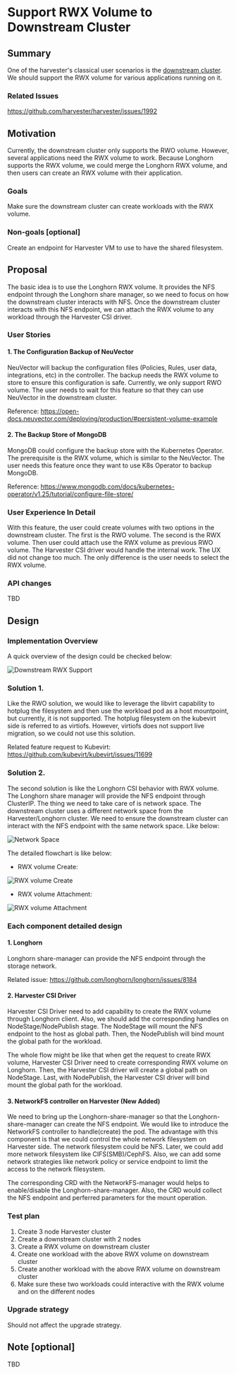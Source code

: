 # Support RWX Volume to Downstream Cluster

## Summary

One of the harvester's classical user scenarios is the [downstream cluster](https://docs.harvesterhci.io/v1.3/rancher/rancher-integration). We should support the RWX volume for various applications running on it.

### Related Issues

https://github.com/harvester/harvester/issues/1992

## Motivation

Currently, the downstream cluster only supports the RWO volume. However, several applications need the RWX volume to work. Because Longhorn supports the RWX volume, we could merge the Longhorn RWX volume, and then users can create an RWX volume with their application.

### Goals

Make sure the downstream cluster can create workloads with the RWX volume.

### Non-goals [optional]

Create an endpoint for Harvester VM to use to have the shared filesystem.

## Proposal

The basic idea is to use the Longhorn RWX volume. It provides the NFS endpoint through the Longhorn share manager, so we need to focus on how the downstream cluster interacts with NFS. Once the downstream cluster interacts with this NFS endpoint, we can attach the RWX volume to any workload through the Harvester CSI driver.

### User Stories

#### 1. The Configuration Backup of NeuVector
NeuVector will backup the configuration files (Policies, Rules, user data, integrations, etc) in the controller. The backup needs the RWX volume to store to ensure this configuration is safe. Currently, we only support RWO volume. The user needs to wait for this feature so that they can use NeuVector in the downstream cluster.

Reference: https://open-docs.neuvector.com/deploying/production/#persistent-volume-example

#### 2. The Backup Store of MongoDB
MongoDB could configure the backup store with the Kubernetes Operator. The prerequisite is the RWX volume, which is similar to the NeuVector. The user needs this feature once they want to use K8s Operator to backup MongoDB.

Reference: https://www.mongodb.com/docs/kubernetes-operator/v1.25/tutorial/configure-file-store/

### User Experience In Detail

With this feature, the user could create volumes with two options in the downstream cluster. The first is the RWO volume. The second is the RWX volume. Then user could attach use the RWX volume as previous RWO volume. The Harvester CSI driver would handle the internal work.
The UX did not change too much. The only difference is the user needs to select the RWX volume.

### API changes
TBD

## Design

### Implementation Overview

A quick overview of the design could be checked below:

![Downstream RWX Support](20240523-support-rwx-volume-to-downstream-cluster/general-rwx.png)

### Solution 1.

Like the RWO solution, we would like to leverage the libvirt capability to hotplug the filesystem and then use the workload pod as a host mountpoint, but currently, it is not supported. The hotplug filesystem on the kubevirt side is referred to as virtiofs. However, virtiofs does not support live migration, so we could not use this solution.

Related feature request to Kubevirt: https://github.com/kubevirt/kubevirt/issues/11699

### Solution 2.

The second solution is like the Longhorn CSI behavior with RWX volume. The Longhorn share manager will provide the NFS endpoint through ClusterIP. The thing we need to take care of is network space. The downstream cluster uses a different network space from the Harvester/Longhorn cluster. We need to ensure the downstream cluster can interact with the NFS endpoint with the same network space. Like below:

![Network Space](20240523-support-rwx-volume-to-downstream-cluster/rwx-network.png)

The detailed flowchart is like below:

- RWX volume Create:

![RWX volume Create](20240523-support-rwx-volume-to-downstream-cluster/create-rwx-volume.png)

- RWX volume Attachment:

![RWX volume Attachment](20240523-support-rwx-volume-to-downstream-cluster/attach-rwx-volume.png)

### Each component detailed design

#### 1. Longhorn
Longhorn share-manager can provide the NFS endpoint through the storage network.

Related issue: https://github.com/longhorn/longhorn/issues/8184

#### 2. Harvester CSI Driver
Harvester CSI Driver need to add capability to create the RWX volume through Longhorn client. Also, we should add the corresponding handles on NodeStage/NodePublish stage. The NodeStage will mount the NFS endpoint to the host as global path. Then, the NodePublish will bind mount the global path for the workload.

The whole flow might be like that when get the request to create RWX volume, Harvester CSI Driver need to create corresponding RWX volume on Longhorn. Then, the Harvester CSI driver will create a global path on NodeStage. Last, with NodePublish, the Harvester CSI driver will bind mount the global path for the workload.

#### 3. NetworkFS controller on Harvester (New Added)
We need to bring up the Longhorn-share-manager so that the Longhorn-share-manager can create the NFS endpoint.
We would like to introduce the NetworkFS controller to handle(create) the pod. The advantage with this component is that we could control the whole network filesystem on Harvester side. The network filesystem could be NFS. Later, we could add more network filesystem like CIFS(SMB)/CephFS. Also, we can add some network strategies like network policy or service endpoint to limit the access to the network filesystem.

The corresponding CRD with the NetworkFS-manager would helps to enable/disable the Longhorn-share-manager. Also, the CRD would collect the NFS endpoint and perferred parameters for the mount operation.

### Test plan

1. Create 3 node Harvester cluster
2. Create a downstream cluster with 2 nodes
3. Create a RWX volume on downstream cluster
4. Create one workload with the above RWX volume on downstream cluster
5. Create another workload with the above RWX volume on downstream cluster
6. Make sure these two workloads could interactive with the RWX volume and on the different nodes

### Upgrade strategy

Should not affect the upgrade strategy.

## Note [optional]

TBD
